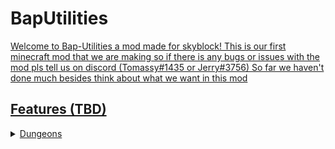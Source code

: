 # BapUtilities
<p align="center">
  <a href="https://discord.gg/HzheJutA" target="_blank">

Welcome to Bap-Utilities a mod made for skyblock!
This is our first minecraft mod that we are making so if there is any bugs or issues with the mod pls tell us on discord (Tomassy#1435 or Jerry#3756)
So far we haven't done much besides think about what we want in this mod

## Features (TBD)

<details>
  <summary>Dungeons</summary>
  
- Trust feature to let other players take your own party if you go afk 
- Better dragon name in the m7 boss fight (might not happen because there is already a sbe/skytils feature that let you do this
- Display dragon hp
- Display dungeon secret route (might not happen or will take a really long time to make) 
